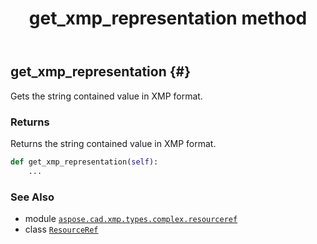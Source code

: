 ﻿---
title: get_xmp_representation method
second_title: Aspose.CAD for Python via .NET API References
description: 
type: docs
weight: 20
url: /python-net/aspose.cad.xmp.types.complex.resourceref/resourceref/get_xmp_representation/
is_root: false
---

## get_xmp_representation {#}

Gets the string contained value in XMP format.


### Returns 


Returns the string contained value in XMP format.


```python
def get_xmp_representation(self):
    ...
```





### See Also
* module [`aspose.cad.xmp.types.complex.resourceref`](../../)
* class [`ResourceRef`](/cad/python-net/aspose.cad.xmp.types.complex.resourceref/resourceref)
